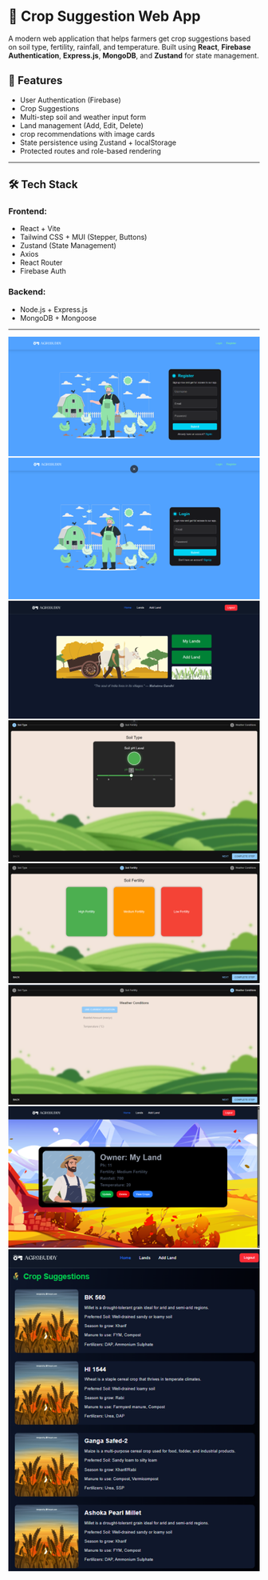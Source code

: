 # 🌾 Crop Suggestion Web App

A modern web application that helps farmers get crop suggestions based on soil type, fertility, rainfall, and temperature. Built using **React**, **Firebase Authentication**, **Express.js**, **MongoDB**, and **Zustand** for state management.

## 🚀 Features

-  User Authentication (Firebase)
-  Crop Suggestions
-  Multi-step soil and weather input form
-  Land management (Add, Edit, Delete)
-  crop recommendations with image cards
-  State persistence using Zustand + localStorage
-  Protected routes and role-based rendering

---

## 🛠 Tech Stack

### Frontend:
- React + Vite
- Tailwind CSS + MUI (Stepper, Buttons)
- Zustand (State Management)
- Axios
- React Router
- Firebase Auth

### Backend:
- Node.js + Express.js
- MongoDB + Mongoose

---
![Register Page](farmer/register.png)
![Login Page](farmer/login.png)
![Home Page](farmer/home.png)
![Add Land Page](farmer/soiltype.png)
![Add Land Page](farmer/soilfertility.png)
![Add Land Page](farmer/weathercond.png)
![view Lands Page](farmer/viewLands.png)
![suggest crop Page](farmer/suggestcrop.png)

